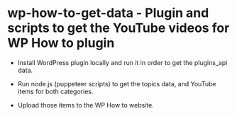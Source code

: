 # wp-how-to-get-data - Plugin and scripts to get the YouTube videos for WP How to plugin

- Install WordPress plugin locally and run it in order to get the plugins_api data.

- Run node.js (puppeteer scripts) to get the topics data, and YouTube items for both categories.

- Upload those items to the WP How to website.